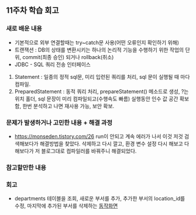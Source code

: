 ## 11주차 학습 회고

### 새로 배운 내용
- 기본적으로 외부 연결할때는 try~catch문 사용(어떤 오류인지 확인하기 위해)
- 트랜잭션 : DB의 상태를 변환시키는 하나의 논리적 기능을 수행하기 위한 작업의 단위, commit(최종 승인) 되거나 rollback(취소)
- JDBC - SQL 쿼리 전송 인터페이스
1. Statement : 일종의 정적 sql문, 미리 입련된 쿼리를 처리, sql 문이 실행될 때 마다 컴파일.
2. PreparedStatement : 동적 쿼리 처리, prepareStatement() 메소드로 생성, ?는 위치 홀더, sql 문장이 미리 컴파일되고(수행속도 빠름) 실행동안 인수 값 공간 확보함, 한번 분석하고 나면 재사용 가능, 보안 확보.
### 문제가 발생하거나 고민한 내용 + 해결 과정
- https://monseden.tistory.com/26 run이 안되고 계속 에러가 나서 이것 저것 검색해보다가 해결방법을 찾았다. 삭제하고 다시 깔고, 환경 변수 설정 다시 해보고 다 해보다가 저 블로그대로 컴파일러를 바꿔주니 해결되었다.
### 참고할만한 내용


### 회고
- departments 테이블을 조회, 새로운 부서를 추가, 추가한 부서의 location_id를 수정, 마지막에 추가된 부서를 삭제하는 <a href="https://youtu.be/ESJ-X33Y7as">동작화면</a>
